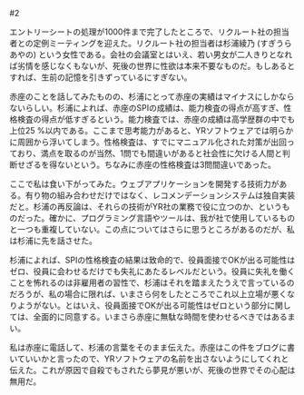 #2

エントリーシートの処理が1000件まで完了したところで、リクルート社の担当者との定例ミーティングを迎えた。リクルート社の担当者は杉浦綾乃 (すぎうら あやの) という女性である。会社の会議室とはいえ、若い男女が二人きりとなれば劣情を感じなくもないが、死後の世界に性欲は本来不要なものだ。もしあるとすれば、生前の記憶を引きずっているにすぎない。

赤座のことを話してみたものの、杉浦にとって赤座の実績はマイナスにしかならないらしい。杉浦によれば、赤座のSPIの成績は、能力検査の得点が高すぎ、性格検査の得点が低すぎるという。能力検査では、赤座の成績は高学歴群の中でも上位25 %以内である。ここまで思考能力があると、YRソフトウェアでは明らかに周囲から浮いてしまう。性格検査は、すでにマニュアル化された対策が出回っており、満点を取るのが当然、1問でも間違いがあると社会性に欠ける人間と判断せざるを得ないという。ちなみに赤座の性格検査は3問間違いであった。

ここで私は食い下がってみた。ウェブアプリケーションを開発する技術力がある。有り物の組み合わせだけではなく、レコメンデーションシステムは独自実装だと。杉浦の再反論は、それらの技術がYR社の業務で役に立つのか、というものだった。確かに、プログラミング言語やツールは、我が社で使用しているものと一つも重複していない。この点についてはさらに思うところがあるのだが、私は杉浦に先を話させた。

杉浦によれば、SPIの性格検査の結果は致命的で、役員面接でOKが出る可能性はゼロ、役員に会わせるだけでも失礼にあたるレベルだという。役員に失礼を働くことを怖れるのは非雇用者の習性で、杉浦はそれを踏まえたうえで言っているのだろうが、私の場合に限れば、いまさら何をしたところでこれ以上立場が悪くなりようがない。とはいえ、役員面接でOKが出る可能性はゼロという部分に関しては、全面的に同意する。いまさら赤座に無駄な時間を使わせるべきではあるまい。

私は赤座に電話して、杉浦の言葉をそのまま伝えた。赤座はこの件をブログに書いていいかと言ったので、YRソフトウェアの名前を出さないようにしてくれと伝えた。これが原因で自殺でもされたら夢見が悪いが、死後の世界でその心配は無用だ。


